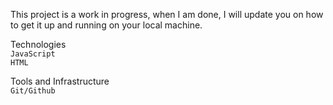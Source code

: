 This project is a work in progress, when I am done, I will update you on how to get it up and running on your local machine.

Technologies <br>
`JavaScript`<br>
`HTML`

Tools and Infrastructure <br>
`Git/Github`

